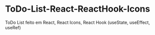 # ToDo-List-React-ReactHook-Icons
ToDo List feito em React, React Icons, React Hook (useState, useEffect, useRef)
